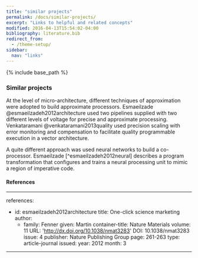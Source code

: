 ```yaml
---
title: "similar projects"
permalink: /docs/similar-projects/
excerpt: "Links to helpful and related concepts"
modified: 2016-04-13T15:54:02-04:00
bibliography: literature.bib
redirect_from:
  - /theme-setup/
sidebar:
  nav: "links"  
---
```


{% include base_path %}

### Similar projects
At the level of micro-architecture, different techniques of approximation were adopted to build approximate processors. Esmaeilzade @esmaeilzadeh2012architecture used two pipelines supplied with two different levels of voltage for precise and approximate processing. Venkataramani @venkataramani2013quality used precision scaling with error monitoring and compensation to facilitate quality programmable
 execution in a vector architecture. 

A quite different approach was used neural networks to build a co-processor. Esmaeilzade [^esmaeilzadeh2012neural] describes a program
 transformation that configures and trains a neural processing unit to mimic a region of imperative
 code. 
 
#### References
---
references:
- id: esmaeilzadeh2012architecture
  title: One-click science marketing
  author:
  - family: Fenner
    given: Martin
  container-title: Nature Materials
  volume: 11
  URL: 'http://dx.doi.org/10.1038/nmat3283'
  DOI: 10.1038/nmat3283
  issue: 4
  publisher: Nature Publishing Group
  page: 261-263
  type: article-journal
  issued:
    year: 2012
    month: 3
---




